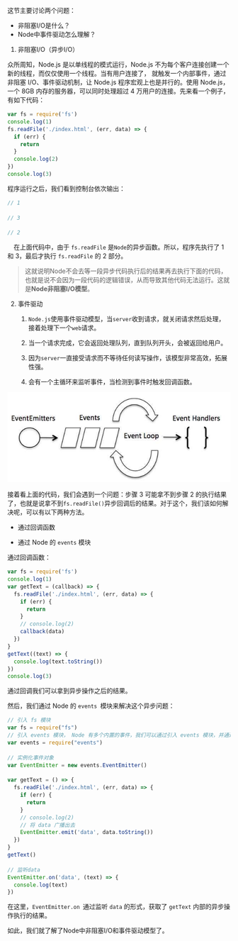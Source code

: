 这节主要讨论两个问题：

* 非阻塞I/O是什么？
* Node中事件驱动怎么理解？

1. 非阻塞I/O（异步I/O）

众所周知，Node.js 是以单线程的模式运行，Node.js 不为每个客户连接创建一个新的线程，而仅仅使用一个线程。当有用户连接了， 就触发一个内部事件，通过非阻塞 I/O、事件驱动机制，让 Node.js 程序宏观上也是并行的。使用 Node.js，一个 8GB 内存的服务器，可以同时处理超过 4 万用户的连接。先来看一个例子，有如下代码：

```javascript
var fs = require('fs')
console.log(1)
fs.readFile('./index.html', (err, data) => {
  if (err) {
    return 
  }
  console.log(2)
})
console.log(3)
```

程序运行之后，我们看到控制台依次输出：

```javascript
// 1

// 3

// 2
```

 在上面代码中，由于 `fs.readFile` 是`Node`的异步函数。所以，程序先执行了 1 和 3，最后才执行 `fs.readFile` 的 2 部分。

> 这就说明Node不会去等一段异步代码执行后的结果再去执行下面的代码，也就是说不会因为一段代码的逻辑错误，从而导致其他代码无法运行。这就是**Node非阻塞I/O模型**。

2. 事件驱动
   
   1. `Node.js`使用事件驱动模型，当`server`收到请求，就关闭请求然后处理，接着处理下一个`web`请求。

   2. 当一个请求完成，它会返回处理队列，直到队列开头，会被返回给用户。

   3. 因为`server`一直接受请求而不等待任何读写操作，该模型非常高效，拓展性强。

   4. 会有一个主循环来监听事件，当检测到事件时触发回调函数。

![node演示](../node学习图片资源/51.jpg)

接着看上面的代码，我们会遇到一个问题：步骤 3 可能拿不到步骤 2 的执行结果了，也就是说拿不到`fs.readFile()`异步回调后的结果。对于这个，我们该如何解决呢，可以有以下两种方法。

* 通过回调函数

* 通过 Node 的 `events` 模块

通过回调函数：

```javascript
var fs = require('fs')
console.log(1)
var getText = (callback) => {
  fs.readFile('./index.html', (err, data) => {
    if (err) {
      return 
    }
    // console.log(2)
    callback(data)
  })
}
getText((text) => {
  console.log(text.toString())
})
console.log(3)
```

通过回调我们可以拿到异步操作之后的结果。

然后，我们通过 Node 的 `events `模块来解决这个异步问题：

```javascript
// 引入 fs 模块
var fs = require("fs")
// 引入 events 模块， Node 有多个内置的事件，我们可以通过引入 events 模块，并通过实例化 EventEmitter 类来绑定和监听事件。
var events = require("events")

// 实例化事件对象
var EventEmitter = new events.EventEmitter()

var getText = () => {
  fs.readFile('./index.html', (err, data) => {
    if (err) {
      return 
    }
    // console.log(2)
    // 将 data 广播出去
    EventEmitter.emit('data', data.toString())
  })
}
getText()

// 监听data
EventEmitter.on('data', (text) => {
  console.log(text)
})
```

在这里，`EventEmitter.on `通过监听 `data` 的形式，获取了 `getText` 内部的异步操作执行的结果。

如此，我们就了解了Node中非阻塞I/O和事件驱动模型了。
